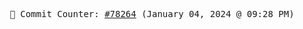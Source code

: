 <p align="center">
    <samp>
        📮 Commit Counter: <a href="https://github.com/Javascript-void0/Javascript-void0/commits/main">#78264</a> (January 04, 2024 @ 09:28 PM)
    </samp>
</p>